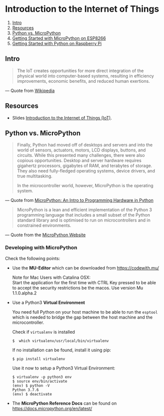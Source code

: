 # Introduction to the Internet of Things
1. [Intro](#intro)
2. [Resources](#resources)
3. [Python vs. MicroPython](#python-vs-micropython)
4. [Getting Started with MicroPython on ESP8266](esp8266)
5. [Getting Started with Python on Raspberry Pi](raspberry)

## Intro

> The IoT creates opportunities for more direct integration of the physical world into computer-based systems, resulting in efficiency improvements, economic benefits, and reduced human exertions.

— Quote from [Wikipedia](https://en.wikipedia.org/wiki/Internet_of_things#Trends_and_characteristics)

## Resources

- Slides [Introduction to the Internet of Things (IoT)](http://www.tamberg.org/fhnw/2020/hs/IdbInternetOfThings.pdf).

## Python vs. MicroPython

> Finally, Python had moved off of desktops and servers and into the world of sensors, actuators, motors, LCD displays, buttons, and circuits. While this presented many challenges, there were also copious opportunities. Desktop and server hardware requires gigahertz processors, gigabytes of RAM, and terabytes of storage. They also need fully-fledged operating systems, device drivers, and true multitasking.
>
> In the microcontroller world, however, MicroPython is the operating system.

— Quote from [MicroPython: An Intro to Programming Hardware in Python](https://realpython.com/micropython/)

> MicroPython is a lean and efficient implementation of the Python 3 programming language that includes a small subset of the Python standard library and is optimised to run on microcontrollers and in constrained environments.

— Quote from the [MicroPython Website](https://micropython.org/)

### Developing with MicroPython

Check the following points:

- Use the **MU-Editor** which can be downloaded from https://codewith.mu/

    Note for Mac Users with Catalina OSX:  
    Start the application for the first time with CTRL Key pressed to be able to accept the security restrictions be the macos. Use version Mu 1.1.0.alpha.2

-  Use a Python3 **Virtual Environment**

    You need full Python on your host machine to be able to run the `esptool` which is needed to bridge the gap between the host machine and the microcontroller.

    Check if `virtualenv` is installed

    ```
    $  which virtualenv/usr/local/bin/virtualenv
    ```

    If no installation can be found, install it using pip:

    ```
    $ pip install virtualenv
    ```

    Use it now to setup a Python3 Virtual Environment:

    ```
    $ virtualenv -p python3 env
    $ source env/bin/activate
    (env) $ python -V
    Python 3.7.6
    (env) $ deactivate
    ```

- The **MicroPython Reference Docs** can be found on https://docs.micropython.org/en/latest/
